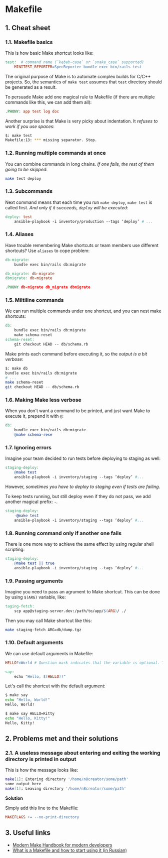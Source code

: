 # Makefile

## 1. Cheat sheet

### 1.1. Makefile basics

This is how basic Make shortcut looks like:

```makefile
test:  # command name (`kebab-case` or `snake_case` supported)
    MINITEST_REPORTER=SpecReporter bundle exec bin/rails test
```

The original purpose of Make is to automate complex builds for C/C++ projects. So, the semantics
of `make test` assumes that `test` directory should be generated as a result.

To persuade Make add one magical rule to Makefile (if there are multiple commands like this, we can add them all):

```Makefile
.PHONY: app test log doc
```

Another surprise is that Make is very picky about indentation. It _refuses to work if you use spaces_:

```sh
$: make test
Makefile:13: *** missing separator. Stop.
```

### 1.2. Running multiple commands at once

You can combine commands in long chains. *If one fails, the rest of them going to be skipped*:

```sh
make test deploy
```

### 1.3. Subcommands

Next command means that each time you run `make deploy`, `make test` is called first. _And only if it succeeds, `deploy` will be executed_:

```makefile
deploy: test
    ansible-playbook -i inventory/production --tags ‘deploy’ # ...
```

### 1.4. Aliases

Have trouble remembering Make shortcuts or team members use different shortcuts? Use `aliases` to cope problem:

```makefile
db-migrate:
    bundle exec bin/rails db:migrate

db_migrate: db-migrate
dbmigrate: db-migrate

.PHONY db-migrate db_migrate dbmigrate
```

### 1.5. Miltiline commands

We can run multiple commands under one shortcut, and you can nest make shortcuts:

```makefile
db:
    bundle exec bin/rails db:migrate
    make schema-reset
schema-reset:
    git checkout HEAD -- db/schema.rb
```

Make prints each command before executing it, so the _output is a bit verbose_:

```sh
$: make db
bundle exec bin/rails db:migrate
# ...
make schema-reset
git checkout HEAD -- db/schema.rb
```

### 1.6. Making Make less verbose

When you don't want a command to be printed, and just want Make to execute it, prepend it with `@`:

```makefile
db:
    bundle exec bin/rails db:migrate
    @make schema-rese
```

### 1.7. Ignoring errors

Imagine your team decided to run tests before deploying to staging as well:

```makefile
staging-deploy:
    @make test
    ansible-playbook -i inventory/staging --tags ‘deploy’ #...
```

However, _sometimes you have to deploy to staging even if tests are failing_.

To keep tests running, but still deploy even if they do not pass, we add another magical prefix: `-`.

```makefile
staging-deploy:
    -@make test
    ansible-playbook -i inventory/staging --tags ‘deploy’ #...
```

### 1.8. Running command only if another one fails

There is one more way to achieve the same effect by using regular shell scripting:

```makefile
staging-deploy:
    @make test || true
    ansible-playbook -i inventory/staging --tags ‘deploy’ #...
```

### 1.9. Passing arguments

Imagine you need to pass an agrument to Make shortcut. This can be done by using `$(ARG)` variable, like:

```makefile
taging-fetch:
    scp app@staging-server.dev:/path/to/app/$(ARG)/ ./
```

Then you may call Make shortcut like this:

```sh
make staging-fetch ARG=db/dump.tgz
```

### 1.10. Default arguments

We can use default arguments in Makefile:

```makefile
HELLO?=World # Question mark indicates that the variable is optional. The value after the assignment can be omitted.

say:
    echo "Hello, $(HELLO)!"
```

Let's call the shortcut with the default argument:

```sh
$ make say
echo "Hello, World!"
Hello, World!

$ make say HELLO=Kitty
echo "Hello, Kitty!"
Hello, Kitty!
```

## 2. Problems met and their solutions

### 2.1. A useless message about entering and exiting the working directory is printed in output

This is how the message looks like:

```sh
make[1]: Entering directory '/home/n8creator/some/path'
some output here
make[1]: Leaving directory '/home/n8creator/some/path'
```

**Solution**

Simply add this line to the Makefile:

```makefile
MAKEFLAGS += --no-print-directory
```

## 3. Useful links

- [Modern Make Handbook for modern developers](https://makefile.site/)
- [What is a Makefile and how to start using it (in Russian)](https://guides.hexlet.io/ru/makefile-as-task-runner/)